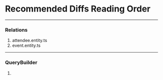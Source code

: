 # Recommended Diffs Reading Order

---

### Relations

1. attendee.entity.ts
2. event.entity.ts

---

### QueryBuilder

1.
